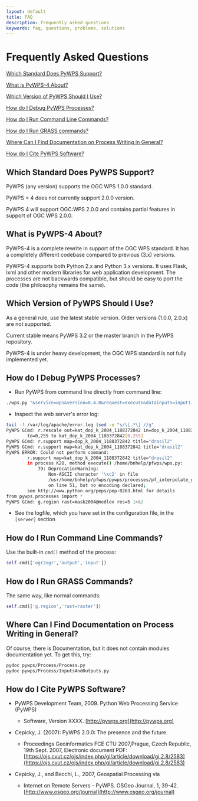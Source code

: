 ```yaml
---
layout: default
title: FAQ
description: frequently asked questions
keywords: faq, questions, problems, solutions
---
```


# Frequently Asked Questions

[Which Standard Does PyWPS Support?](#which-standard-does-pywps-support)

[What is PyWPS-4 About?](#what-is-pywps-4-about)

[Which Version of PyWPS Should I Use?](#which-version-of-pywps-should-i-use)

[How do I Debug PyWPS Processes?](#how-do-i-debug-pywps-processes)

[How do I Run Command Line Commands?](#how-do-i-run-command-line-commands)

[How do I Run GRASS commands?](#how-do-i-run-grass-commands)

[Where Can I Find Documentation on Process Writing in General?](#where-can-i-find-documentation-on-process-writing-in-general)

[How do I Cite PyWPS Software?](#how-do-i-cite-pywps-software)


## Which Standard Does PyWPS Support?

PyWPS (any version) supports the OGC WPS 1.0.0 standard.

PyWPS < 4 does not currently support 2.0.0 version.

PyWPS 4 will support OGC:WPS 2.0.0 and contains partial features in support of OGC WPS 2.0.0.

## What is PyWPS-4 About?

PyWPS-4 is a complete rewrite in support of the OGC WPS standard.  It has a completely different codebase compared to previous (3.x) versions.

PyWPS-4 supports both Python 2.x and Python 3.x versions.  It uses Flask, lxml and other modern libraries for web application development.  The processes are not backwards compatible, but should be easy to port the code (the philosophy remains the same).

## Which Version of PyWPS Should I Use?

As a general rule, use the latest stable version.  Older versions (1.0.0, 2.0.x) are not supported.

Current stable means PyWPS 3.2 or the master branch in the PyWPS repository.

PyWPS-4 is under heavy development, the OGC WPS standard is not fully implemented yet.

## How do I Debug PyWPS Processes?

- Run PyWPS from command line directly from command line:

```bash
./wps.py "&service=wps&version=0.4.0&request=execute&datainputs=input1,value1,input2,value2,..."
```

- Inspect the web server's error log:

```bash
tail -f /var/log/apache/error.log |sed -e "s/\[.*\] //g"
PyWPS GCmd: r.rescale out=kat_dop_k_2004_1188372842 in=dop_k_2004_1188372842\
        to=0,255 to kat_dop_k_2004_1188372842[0,255]
PyWPS GCmd: r.support map=dop_k_2004_1188372842 title="drasil2"
PyWPS GCmd: r.support map=kat_dop_k_2004_1188372842 title="drasil2"
PyWPS ERROR: Could not perform command:
        r.support map=kat_dop_k_2004_1188372842 title="drasil2"
        in process K2O, method execute() /home/bnhelp/pfwps/wps.py:
            79: DeprecationWarning:
                Non-ASCII character '\xc2' in file
                /usr/home/bnhelp/pfwps/pywps/processes/pf_interpolate_grass.py
                on line 51, but no encoding declared;
        see http://www.python.org/peps/pep-0263.html for details
from pywps.processes import *
PyWPS GCmd: g.region rast=mask2004@medlov res=5 1>&2
```

- See the logfile, which you have set in the configuration file, in the `[server]` section

## How do I Run Command Line Commands?

Use the built-in `cmd()` method of the process:

```python
self.cmd(['ogr2ogr','output','input'])
```

## How do I Run GRASS Commands?

The same way, like normal commands:

```python
self.cmd(['g.region','rast=raster'])
```

## Where Can I Find Documentation on Process Writing in General?

Of course, there is Documentation, but it does not contain modules documentation yet. To get this, try:

```bash
pydoc pywps/Process/Process.py
pydoc pywps/Process/InputsAndOutputs.py
```

## How do I Cite PyWPS Software?

- PyWPS Development Team, 2009. Python Web Processing Service (PyWPS)
  - Software, Version XXXX. [http://pywps.org](http://pywps.org)

- Cepicky, J. (2007): PyWPS 2.0.0: The presence and the future.
  - Proceedings Geoinformatics FCE CTU 2007,Prague, Czech Republic, 19th Sept. 2007, Electronic document PDF: [https://ojs.cvut.cz/ojs/index.php/gi/article/download/gi.2.8/2583](https://ojs.cvut.cz/ojs/index.php/gi/article/download/gi.2.8/2583)

- Cepicky, J., and Becchi, L., 2007, Geospatial Processing via
  - Internet on Remote Servers – PyWPS. OSGeo Journal, 1, 39-42. [http://www.osgeo.org/journal](http://www.osgeo.org/journal)
